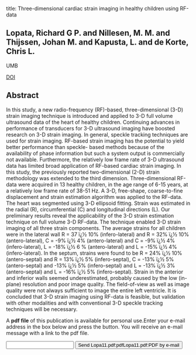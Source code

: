 title: Three-dimensional cardiac strain imaging in healthy children using RF-data

## Lopata, Richard G P. and Nillesen, M. M. and Thijssen, Johan M. and Kapusta, L. and de Korte, Chris L.
UMB

<a href="https://doi.org/10.1016/j.ultrasmedbio.2011.05.845">DOI</a>

## Abstract
In this study, a new radio-frequency (RF)-based, three-dimensional (3-D) strain imaging technique is introduced and applied to 3-D full volume ultrasound data of the heart of healthy children. Continuing advances in performance of transducers for 3-D ultrasound imaging have boosted research on 3-D strain imaging. In general, speckle tracking techniques are used for strain imaging. RF-based strain imaging has the potential to yield better performance than speckle- based methods because of the availability of phase information but such a system output is commercially not available. Furthermore, the relatively low frame rate of 3-D ultrasound data has limited broad application of RF-based cardiac strain imaging. In this study, the previously reported two-dimensional (2-D) strain methodology was extended to the third dimension. Three-dimensional RF-data were acquired in 13 healthy children, in the age range of 6-15 years, at a relatively low frame rate of 38-51 Hz. A 3-D, free-shape, coarse-to-fine displacement and strain estimation algorithm was applied to the RF-data. The heart was segmented using 3-D ellipsoid fitting. Strain was estimated in the radial (R), circumferential (C) and longitudinal directions (L). Our preliminary results reveal the applicability of the 3-D strain estimation technique on full volume 3-D RF-data. The technique enabled 3-D strain imaging of all three strain components. The average strains for all children were in the lateral wall R = 37 ï¿½ 10% (infero-lateral) and R = 32% ï¿½ 10% (antero-lateral), C = -9% ï¿½ 4% (antero-lateral) and C = -9% ï¿½ 4% (infero-lateral), L = -18% ï¿½ 6 % (antero-lateral) and L = -15% ï¿½ 4% (infero-lateral). In the septum, strains were found to be R = 24% ï¿½ 10% (antero-septal) and R = 13% ï¿½ 5% (infero-septal), C = -13% ï¿½ 5% (antero-septal) and -13% ï¿½ 5% (infero-septal) and L = -13% ï¿½ 3% (antero-septal) and L = -16% ï¿½ 5% (infero-septal). Strain in the anterior and inferior walls seemed underestimated, probably caused by the low (in-plane) resolution and poor image quality. The field-of-view as well as image quality were not always sufficient to image the entire left ventricle. It is concluded that 3-D strain imaging using RF-data is feasible, but validation with other modalities and with conventional 3-D speckle tracking techniques will be necessary.

A <b>pdf file</b> of this publication is available for personal use.Enter your e-mail address in the box below and press the button. You will receive an e-mail message with a link to the pdf file.
<form action="sender.php">  <input type="text" name="email">  <input type="submit" value="Send Lopa11.pdf:pdfLopa11.pdf:PDF by e-mail"></form>